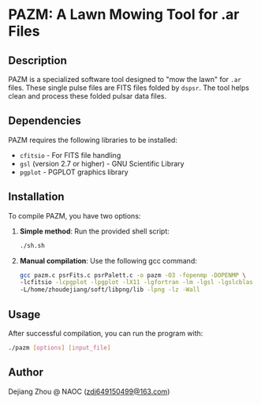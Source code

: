 # PAZM: A Lawn Mowing Tool for .ar Files

## Description
PAZM is a specialized software tool designed to "mow the lawn" for `.ar` files. These single pulse files are FITS files folded by `dspsr`. The tool helps clean and process these folded pulsar data files.

## Dependencies
PAZM requires the following libraries to be installed:

- `cfitsio` - For FITS file handling
- `gsl` (version 2.7 or higher) - GNU Scientific Library
- `pgplot` - PGPLOT graphics library

## Installation
To compile PAZM, you have two options:

1. **Simple method**: Run the provided shell script:
   ```bash
   ./sh.sh
   ```
2. **Manual compilation**: Use the following gcc command:
   ```bash
   gcc pazm.c psrFits.c psrPalett.c -o pazm -O3 -fopenmp -DOPENMP \
   -lcfitsio -lcpgplot -lpgplot -lX11 -lgfortran -lm -lgsl -lgslcblas \
   -L/home/zhoudejiang/soft/libpng/lib -lpng -lz -Wall
   ```

## Usage
After successful compilation, you can run the program with:

   ```bash
   ./pazm [options] [input_file]
   ```

## Author

Dejiang Zhou @ NAOC (zdj649150499@163.com)

